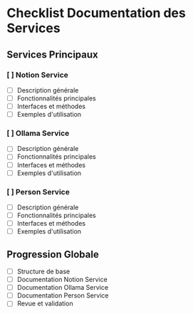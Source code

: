 # Checklist Documentation des Services

## Services Principaux

### [ ] Notion Service
- [ ] Description générale
- [ ] Fonctionnalités principales
- [ ] Interfaces et méthodes
- [ ] Exemples d'utilisation

### [ ] Ollama Service  
- [ ] Description générale
- [ ] Fonctionnalités principales
- [ ] Interfaces et méthodes
- [ ] Exemples d'utilisation

### [ ] Person Service
- [ ] Description générale
- [ ] Fonctionnalités principales
- [ ] Interfaces et méthodes
- [ ] Exemples d'utilisation

## Progression Globale
- [ ] Structure de base
- [ ] Documentation Notion Service
- [ ] Documentation Ollama Service
- [ ] Documentation Person Service
- [ ] Revue et validation
